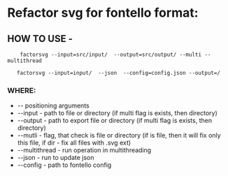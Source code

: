 # Refactor svg for fontello format:



## HOW TO USE - 

```
    factorsvg --input=src/input/  --output=src/output/ --multi --multithread
```


```
   factorsvg --input=input/  --json  --config=config.json --output=/
```


### WHERE:

- -- positioning arguments
- --input - path to file or directory (if multi flag is exists, then directory)
- --output - path to export file or directory (if multi flag is exists, then directory)
- --mutli - flag, that check is file or directory (if is file, then it will fix only this file, if dir - fix all files with .svg ext)
- --multithread - run operation in multithreading
- --json - run to update json
- --config - path to fontello config